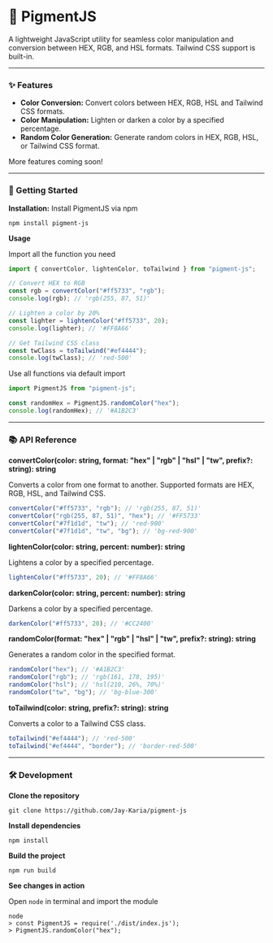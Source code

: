 # 🎨 PigmentJS

A lightweight JavaScript utility for seamless color manipulation and conversion between HEX, RGB, and HSL formats. Tailwind CSS support is built-in.

---

### ✨ Features

- **Color Conversion:** Convert colors between HEX, RGB, HSL and Tailwind CSS formats.
- **Color Manipulation:** Lighten or darken a color by a specified percentage.
- **Random Color Generation:** Generate random colors in HEX, RGB, HSL, or Tailwind CSS format.

More features coming soon!

---

### 🚀 Getting Started

**Installation:** Install PigmentJS via npm

```shell
npm install pigment-js
```

**Usage**

Import all the function you need

```ts
import { convertColor, lightenColor, toTailwind } from "pigment-js";

// Convert HEX to RGB
const rgb = convertColor("#ff5733", "rgb");
console.log(rgb); // 'rgb(255, 87, 51)'

// Lighten a color by 20%
const lighter = lightenColor("#ff5733", 20);
console.log(lighter); // '#FF8A66'

// Get Tailwind CSS class
const twClass = toTailwind("#ef4444");
console.log(twClass); // 'red-500'
```

Use all functions via default import

```ts
import PigmentJS from "pigment-js";

const randomHex = PigmentJS.randomColor("hex");
console.log(randomHex); // '#A1B2C3'
```

---

### 📚 API Reference

**convertColor(color: string, format: "hex" | "rgb" | "hsl" | "tw", prefix?: string): string**

Converts a color from one format to another. Supported formats are HEX, RGB, HSL, and Tailwind CSS.

```ts
convertColor("#ff5733", "rgb"); // 'rgb(255, 87, 51)'
convertColor("rgb(255, 87, 51)", "hex"); // '#FF5733'
convertColor("#7f1d1d", "tw"); // 'red-900'
convertColor("#7f1d1d", "tw", "bg"); // 'bg-red-900'
```

**lightenColor(color: string, percent: number): string**

Lightens a color by a specified percentage.

```ts
lightenColor("#ff5733", 20); // '#FF8A66'
```

**darkenColor(color: string, percent: number): string**

Darkens a color by a specified percentage.

```ts
darkenColor("#ff5733", 20); // '#CC2400'
```

**randomColor(format: "hex" | "rgb" | "hsl" | "tw", prefix?: string): string**

Generates a random color in the specified format.

```ts
randomColor("hex"); // '#A1B2C3'
randomColor("rgb"); // 'rgb(161, 178, 195)'
randomColor("hsl"); // 'hsl(210, 26%, 70%)'
randomColor("tw", "bg"); // 'bg-blue-300'
```

**toTailwind(color: string, prefix?: string): string**

Converts a color to a Tailwind CSS class.

```ts
toTailwind("#ef4444"); // 'red-500'
toTailwind("#ef4444", "border"); // 'border-red-500'
```

---

### 🛠️ Development

**Clone the repository**

```shell
git clone https://github.com/Jay-Karia/pigment-js
```

**Install dependencies**

```shell
npm install
```

**Build the project**

```shell
npm run build
```

**See changes in action**

Open `node` in terminal and import the module

```shell
node
> const PigmentJS = require('./dist/index.js');
> PigmentJS.randomColor("hex");
```
